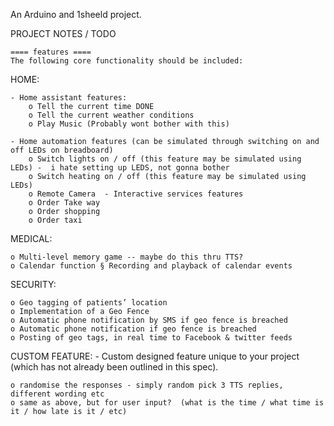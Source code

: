An Arduino and 1sheeld project.

PROJECT NOTES / TODO

	==== features ====
	The following core functionality should be included:  
 
HOME: 

	- Home assistant features: 
		o Tell the current time DONE
		o Tell the current weather conditions 
		o Play Music (Probably wont bother with this)
		
	- Home automation features (can be simulated through switching on and off LEDs on breadboard) 
		o Switch lights on / off (this feature may be simulated using LEDs) -  i hate setting up LEDS, not gonna bother
		o Switch heating on / off (this feature may be simulated using LEDs) 
		o Remote Camera  - Interactive services features 
		o Order Take way 
		o Order shopping 
		o Order taxi 
MEDICAL: 

	o Multi-level memory game -- maybe do this thru TTS?
	o Calendar function § Recording and playback of calendar events   

SECURITY: 

	o Geo tagging of patients’ location 
	o Implementation of a Geo Fence 
	o Automatic phone notification by SMS if geo fence is breached  
	o Automatic phone notification if geo fence is breached 
	o Posting of geo tags, in real time to Facebook & twitter feeds 
 
CUSTOM FEATURE: - Custom designed feature unique to your project  (which has not already been outlined in this spec).
	
	o randomise the responses - simply random pick 3 TTS replies, different wording etc
	o same as above, but for user input?  (what is the time / what time is it / how late is it / etc)
